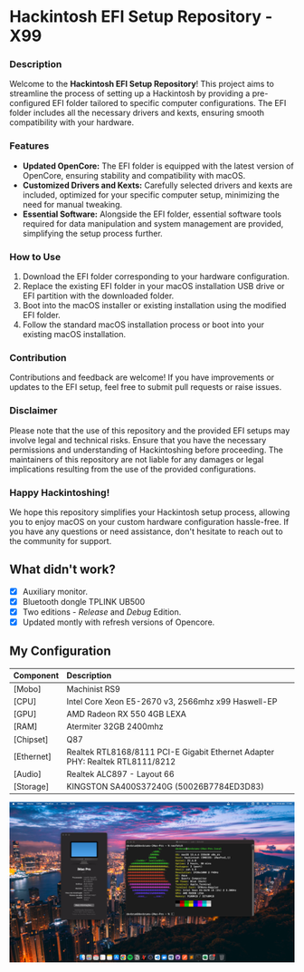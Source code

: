 # Hackintosh EFI Setup Repository - X99

### Description
Welcome to the **Hackintosh EFI Setup Repository**! This project aims to streamline the process of setting up a Hackintosh by providing a pre-configured EFI folder tailored to specific computer configurations. The EFI folder includes all the necessary drivers and kexts, ensuring smooth compatibility with your hardware.

### Features
- **Updated OpenCore:** The EFI folder is equipped with the latest version of OpenCore, ensuring stability and compatibility with macOS.
- **Customized Drivers and Kexts:** Carefully selected drivers and kexts are included, optimized for your specific computer setup, minimizing the need for manual tweaking.
- **Essential Software:** Alongside the EFI folder, essential software tools required for data manipulation and system management are provided, simplifying the setup process further.

### How to Use
1. Download the EFI folder corresponding to your hardware configuration.
2. Replace the existing EFI folder in your macOS installation USB drive or EFI partition with the downloaded folder.
3. Boot into the macOS installer or existing installation using the modified EFI folder.
4. Follow the standard macOS installation process or boot into your existing macOS installation.

### Contribution
Contributions and feedback are welcome! If you have improvements or updates to the EFI setup, feel free to submit pull requests or raise issues.

### Disclaimer
Please note that the use of this repository and the provided EFI setups may involve legal and technical risks. Ensure that you have the necessary permissions and understanding of Hackintoshing before proceeding. The maintainers of this repository are not liable for any damages or legal implications resulting from the use of the provided configurations.

### Happy Hackintoshing!
We hope this repository simplifies your Hackintosh setup process, allowing you to enjoy macOS on your custom hardware configuration hassle-free. If you have any questions or need assistance, don't hesitate to reach out to the community for support.

## What didn't work?
- [x] Auxiliary monitor.
- [x] Bluetooth dongle TPLINK UB500
- [x] Two editions - *Release* and *Debug* Edition.
- [x] Updated montly with refresh versions of Opencore.

## My Configuration

Component|Description
:----|:----
[Mobo]|Machinist RS9
[CPU]|Intel Core Xeon E5-2670 v3, 2566mhz x99 Haswell-EP | 4th gen
[GPU]|AMD Radeon RX 550 4GB LEXA
[RAM]|Atermiter 32GB 2400mhz
[Chipset]|Q87
[Ethernet]|Realtek RTL8168/8111 PCI-E Gigabit Ethernet Adapter PHY: Realtek RTL8111/8212
[Audio]|Realtek ALC897 - Layout 66
[Storage]|KINGSTON SA400S37240G (50026B7784ED3D83)

![print](image/print.png)